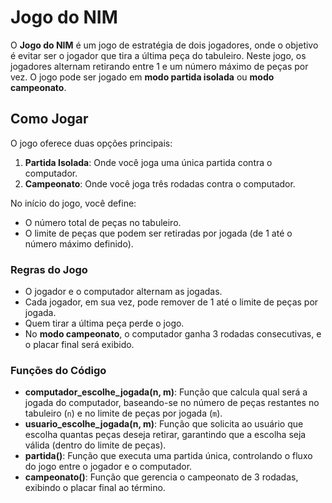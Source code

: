# Jogo do NIM

O **Jogo do NIM** é um jogo de estratégia de dois jogadores, onde o objetivo é evitar ser o jogador que tira a última peça do tabuleiro. Neste jogo, os jogadores alternam retirando entre 1 e um número máximo de peças por vez. O jogo pode ser jogado em **modo partida isolada** ou **modo campeonato**.

## Como Jogar

O jogo oferece duas opções principais:

1. **Partida Isolada**: Onde você joga uma única partida contra o computador.
2. **Campeonato**: Onde você joga três rodadas contra o computador.

No início do jogo, você define:
- O número total de peças no tabuleiro.
- O limite de peças que podem ser retiradas por jogada (de 1 até o número máximo definido).

### Regras do Jogo
- O jogador e o computador alternam as jogadas.
- Cada jogador, em sua vez, pode remover de 1 até o limite de peças por jogada.
- Quem tirar a última peça perde o jogo.
- No **modo campeonato**, o computador ganha 3 rodadas consecutivas, e o placar final será exibido.

### Funções do Código

- **computador_escolhe_jogada(n, m)**: Função que calcula qual será a jogada do computador, baseando-se no número de peças restantes no tabuleiro (`n`) e no limite de peças por jogada (`m`).
- **usuario_escolhe_jogada(n, m)**: Função que solicita ao usuário que escolha quantas peças deseja retirar, garantindo que a escolha seja válida (dentro do limite de peças).
- **partida()**: Função que executa uma partida única, controlando o fluxo do jogo entre o jogador e o computador.
- **campeonato()**: Função que gerencia o campeonato de 3 rodadas, exibindo o placar final ao término.
